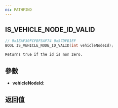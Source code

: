 ```yaml
---
ns: PATHFIND
---
```

## IS_VEHICLE_NODE_ID_VALID

```c
// 0x1EAF30FCFBF5AF74 0x57DFB1EF
BOOL IS_VEHICLE_NODE_ID_VALID(int vehicleNodeId);
```

```
Returns true if the id is non zero.  
```

## 參數
* **vehicleNodeId**: 

## 返回值
